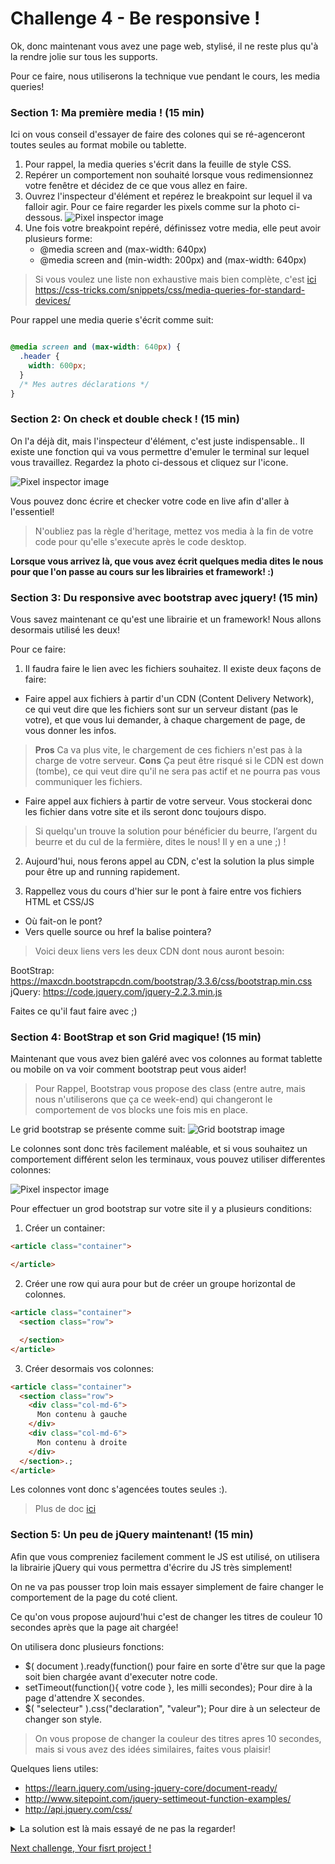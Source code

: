 Challenge 4 - Be responsive !
================

Ok, donc maintenant vous avez une page web, stylisé, il ne reste plus qu'à la rendre jolie sur tous les supports.

Pour ce faire, nous utiliserons la technique vue pendant le cours, les media queries!

### Section 1: Ma première media ! (15 min)

Ici on vous conseil d'essayer de faire des colones qui se ré-agenceront toutes seules au format mobile ou tablette.

1. Pour rappel, la media queries s'écrit dans la feuille de style CSS.
2. Repérer un comportement non souhaité lorsque vous redimensionnez votre fenêtre et décidez de ce que vous allez en faire.
3. Ouvrez l'inspecteur d'élément et repérez le breakpoint sur lequel il va falloir agir.
   Pour ce faire regarder les pixels comme sur la photo ci-dessous.
![Pixel inspector image](https://raw.githubusercontent.com/Coding-Days/coding-days/master/assets/images/Challenge%204/pixel-inspecteur.jpg)
4. Une fois votre breakpoint repéré, définissez votre media, elle peut avoir plusieurs forme:
    - @media screen and (max-width: 640px)
    - @media screen and (min-width: 200px) and (max-width: 640px)

>Si vous voulez une liste non exhaustive mais bien complète, c'est [ici](https://github.com/makersacademy/taster2.0/blob/master/challenge_4.md "Challenge 4") https://css-tricks.com/snippets/css/media-queries-for-standard-devices/

Pour rappel une media querie s'écrit comme suit:

```css

@media screen and (max-width: 640px) {
  .header {
    width: 600px;
  }
  /* Mes autres déclarations */
}

```
### Section 2: On check et double check ! (15 min)

On l'a déjà dit, mais l'inspecteur d'élément, c'est juste indispensable.. Il existe une fonction qui va vous permettre d'emuler le terminal sur lequel vous travaillez.
Regardez la photo ci-dessous et cliquez sur l'icone.

![Pixel inspector image](https://raw.githubusercontent.com/Coding-Days/coding-days/master/assets/images/Challenge%204/device-emulator.jpg)

Vous pouvez donc écrire et checker votre code en live afin d'aller à l'essentiel!

> N'oubliez pas la règle d'heritage, mettez vos media à la fin de votre code pour qu'elle s'execute après le code desktop.

**Lorsque vous arrivez là, que vous avez écrit quelques media dites le nous pour que l'on passe au cours sur les librairies et framework! :)**

### Section 3: Du responsive avec bootstrap avec jquery! (15 min)

Vous savez maintenant ce qu'est une librairie et un framework! Nous allons desormais utilisé les deux!

Pour ce faire:

1. Il faudra faire le lien avec les fichiers souhaitez. Il existe deux façons de faire:
  - Faire appel aux fichiers à partir d'un CDN (Content Delivery Network), ce qui veut dire que les fichiers sont sur un serveur distant (pas le votre), et que vous lui demander, à chaque chargement de page, de vous donner les infos.

>**Pros** Ca va plus vite, le chargement de ces fichiers n'est pas à la charge de votre serveur.
**Cons** Ça peut être risqué si le CDN est down (tombe), ce qui veut dire qu'il ne sera pas actif et ne pourra pas vous communiquer les fichiers.

  - Faire appel aux fichiers à partir de votre serveur. Vous stockerai donc les fichier dans votre site et ils seront donc toujours dispo.

> Si quelqu'un trouve la solution pour bénéficier du beurre, l’argent du beurre et du cul de la fermière, dites le nous! Il y en a une ;) !

2. Aujourd'hui, nous ferons appel au CDN, c'est la solution la plus simple pour être up and running rapidement.

3. Rappellez vous du cours d'hier sur le pont à faire entre vos fichiers HTML et CSS/JS
  - Où fait-on le pont?
  - Vers quelle source ou href la balise pointera?

> Voici deux liens vers les deux CDN dont nous auront besoin:

BootStrap: https://maxcdn.bootstrapcdn.com/bootstrap/3.3.6/css/bootstrap.min.css
jQuery: https://code.jquery.com/jquery-2.2.3.min.js

Faites ce qu'il faut faire avec ;)

### Section 4: BootStrap et son Grid magique! (15 min)

Maintenant que vous avez bien galéré avec vos colonnes au format tablette ou mobile on va voir comment bootstrap peut vous aider!

>Pour Rappel, Bootstrap vous propose des class (entre autre, mais nous n'utiliserons que ça ce week-end) qui changeront le comportement de vos blocks une fois mis en place.

Le grid bootstrap se présente comme suit:
![Grid bootstrap image](https://bootstrapbay.com/blog/wp-content/uploads/2014/09/bootstrap-grid-system.jpg)

Le colonnes sont donc très facilement maléable, et si vous souhaitez un comportement différent selon les terminaux, vous pouvez utiliser differentes colonnes:

![Pixel inspector image](https://raw.githubusercontent.com/Coding-Days/coding-days/master/assets/images/Challenge%204/colonnes-bootstrap.png)


Pour effectuer un grod bootstrap sur votre site il y a plusieurs conditions:
1. Créer un container:
```html
<article class="container">

</article>
```
2. Créer une row qui aura pour but de créer un groupe horizontal de colonnes.
```html
<article class="container">
  <section class="row">

  </section>
</article>
```
3. Créer desormais vos colonnes:
```html
<article class="container">
  <section class="row">
    <div class="col-md-6">
      Mon contenu à gauche
    </div>
    <div class="col-md-6">
      Mon contenu à droite
    </div>
  </section>.;
</article>
```

Les colonnes vont donc s'agencées toutes seules :).


>Plus de doc [ici](https://getbootstrap.com/css/#grid "bootstrap")

### Section 5: Un peu de jQuery maintenant! (15 min)

Afin que vous compreniez facilement comment le JS est utilisé, on utilisera la librairie jQuery qui vous permettra d'écrire du JS très simplement!

On ne va pas pousser trop loin mais essayer simplement de faire changer le comportement de la page du coté client.

Ce qu'on vous propose aujourd'hui c'est de changer les titres de couleur 10 secondes après que la page ait chargée!

On utilisera donc plusieurs fonctions:
- $( document ).ready(function() pour faire en sorte d'être sur que la page soit bien chargée avant d'executer notre code.
- setTimeout(function(){ votre code }, les milli secondes); Pour dire à la page d'attendre X secondes.
- $( "selecteur" ).css("declaration", "valeur"); Pour dire à un selecteur de changer son style.

> On vous propose de changer la couleur des titres apres 10 secondes, mais si vous avez des idées similaires, faites vous plaisir!

Quelques liens utiles:
- https://learn.jquery.com/using-jquery-core/document-ready/
- http://www.sitepoint.com/jquery-settimeout-function-examples/
- http://api.jquery.com/css/

<details>
  <summary>La solution est là mais essayé de ne pas la regarder!</summary>
    <details>
      <summary>Je suis un tricheur et je l'assume... </summary>
       ```js
         jQuery( document ).ready(function() {
           setTimeout(function(){
             jQuery("h1, h2, h3, h4, h5, h6").css("color", "red");
             alert("Yataaa!!!");
             console.log("Yataaa!!!");
           }, 10000);
         });
       ```
    </details>
</details>






[Next challenge, Your fisrt project !](https://github.com/makersacademy/taster2.0/blob/master/challenge_4.md "Challenge 4")
